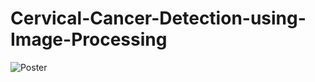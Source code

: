# Cervical-Cancer-Detection-using-Image-Processing

![Poster](https://github.com/shivatejapecheti/Cervical-Cancer-Detection-using-Image-Processing/assets/126412107/6b4e9efe-6b13-44ed-bbea-67deda816711)
